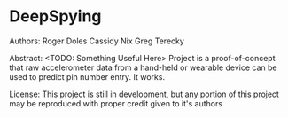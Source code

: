 # DeepSpying

Authors:
Roger Doles
Cassidy Nix
Greg Terecky

Abstract:
  <TODO: Something Useful Here>
  Project is a proof-of-concept that raw accelerometer data from a hand-held or wearable device can be used to predict pin number entry. It works.

License:
  This project is still in development, but any portion of this project may be reproduced with proper credit given to it's authors
